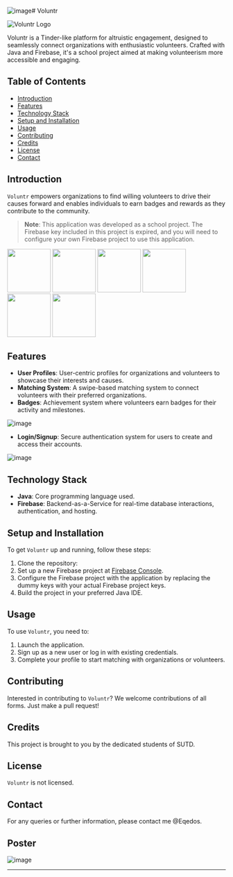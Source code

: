 ![image](https://github.com/Eqedos/Voluntr1D/assets/113342246/13c6ec2b-3da8-4d1b-8562-05d3a1bee972)# Voluntr

![Voluntr Logo](path/to/logo.png)

Voluntr is a Tinder-like platform for altruistic engagement, designed to seamlessly connect organizations with enthusiastic volunteers. Crafted with Java and Firebase, it's a school project aimed at making volunteerism more accessible and engaging.

## Table of Contents
- [Introduction](#introduction)
- [Features](#features)
- [Technology Stack](#technology-stack)
- [Setup and Installation](#setup-and-installation)
- [Usage](#usage)
- [Contributing](#contributing)
- [Credits](#credits)
- [License](#license)
- [Contact](#contact)

## Introduction
`Voluntr` empowers organizations to find willing volunteers to drive their causes forward and enables individuals to earn badges and rewards as they contribute to the community.

> **Note**: This application was developed as a school project. The Firebase key included in this project is expired, and you will need to configure your own Firebase project to use this application.

<p float="left">
  <img src="https://github.com/Eqedos/Voluntr1D/assets/113342246/73510e88-7d0e-4585-9775-20e00d14cc56" width="100" />
  <img src="https://github.com/Eqedos/Voluntr1D/assets/113342246/46dfa4ae-1528-48f0-ab8c-58d7f6785bd2" width="100" /> 
  <img src="https://github.com/Eqedos/Voluntr1D/assets/113342246/4adc8fba-635a-4a3a-838d-d314c7ecde81" width="100" />
  <img src="https://github.com/Eqedos/Voluntr1D/assets/113342246/af5fee8a-24cc-4920-94d3-c0fe07bee17d" width="100" />
  <img src="https://github.com/Eqedos/Voluntr1D/assets/113342246/6871973e-8e5e-467c-bd00-42affb4ffd08" width="100" />
  <img src="https://github.com/Eqedos/Voluntr1D/assets/113342246/f51c07ff-d78e-49da-8416-f6e7c957b50c" width="100" />
</p>


## Features
- **User Profiles**: User-centric profiles for organizations and volunteers to showcase their interests and causes.
- **Matching System**: A swipe-based matching system to connect volunteers with their preferred organizations.
- **Badges**: Achievement system where volunteers earn badges for their activity and milestones.

![image](https://github.com/Eqedos/Voluntr1D/assets/113342246/a491bbbe-d417-487c-b6ae-fdaef326dc6a)

- **Login/Signup**: Secure authentication system for users to create and access their accounts.

![image](https://github.com/Eqedos/Voluntr1D/assets/113342246/35ab6445-6e70-4d6f-898c-b02e65f6ccac)

## Technology Stack
- **Java**: Core programming language used.
- **Firebase**: Backend-as-a-Service for real-time database interactions, authentication, and hosting.

## Setup and Installation
To get `Voluntr` up and running, follow these steps:

1. Clone the repository:
2. Set up a new Firebase project at [Firebase Console](https://console.firebase.google.com/).
3. Configure the Firebase project with the application by replacing the dummy keys with your actual Firebase project keys.
4. Build the project in your preferred Java IDE.

## Usage
To use `Voluntr`, you need to:

1. Launch the application.
2. Sign up as a new user or log in with existing credentials.
3. Complete your profile to start matching with organizations or volunteers.

## Contributing
Interested in contributing to `Voluntr`? We welcome contributions of all forms. Just make a pull request!

## Credits
This project is brought to you by the dedicated students of SUTD.

## License
`Voluntr` is not licensed.

## Contact
For any queries or further information, please contact me @Eqedos.

## Poster

![image](https://github.com/Eqedos/Voluntr1D/assets/113342246/289fad7e-84d4-4baa-a18c-7a57cb80b810)


---

